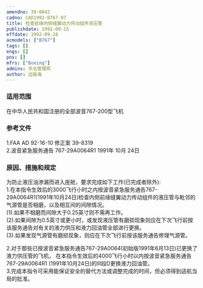 ```yaml
---
amendno: 39-0842  
cadno: CAD1992-B767-07  
title: 检查前缘内侧缝翼动力传动组件液压管  
publishdate: 1992-09-15  
effdate: 1992-09-28  
acmodels: ["B767"]  
tags: []  
engs: []  
pns: []  
mfrs: ["Boeing"]  
admins: 华北管理局  
author: 边振海  
---
```

  
### 适用范围  
在中华人民共和国注册的全部波音767-200型飞机  
  
<!--more-->  
### 参考文件  
  1.FAA  AD 92-16-10  修正案 39-8319  
  2.波音紧急服务通告 767-29A0064R1 1991年 10月 24日  
  
### 原因、措施和规定  

  为防止液压油渗漏而进入座舱，要求完成如下工作(已完成者除外):  
  1.在本指令生效后的3000飞行小时之内按波音紧急服务通告767-29A0064R1(1991年10月24日)检查内侧前缘缝翼动力传动组件的液压管与毗邻的气源管是否相磨，以及相互间的间隙情况。  
  (1).如果不相磨而间隙大于0.25英寸则不需再工作。  
  (2).如果间隙为0.5英寸或更小时，或发现液压管有磨损现象则应在下次飞行前按该服务通告对有关的液力供压和液力回油管全部进行更换。  
  (3).如果发现气源管有磨损现象，则应在下次飞行前按该服务通告修理气源管。  
  
  2.对于那些已按波音紧急服务通告767-29A0064(初始版1991年6月13日)已更换了液力供压管的飞机， 在本指令生效后的4000飞行小时以内按波音紧急服务通告767-29A0064R1 (1991年10月24日)的Ⅲ段D更换液力回油管。  
  3.完成本指令可采用能保证安全的替代方法或调整完成的时间，但必须得到适航当局的批准。  
